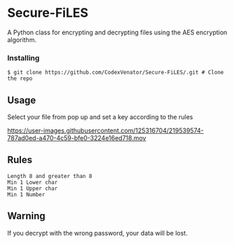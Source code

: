 # Secure-FiLES
A Python class for encrypting and decrypting files using the AES encryption algorithm.
### Installing
```
$ git clone https://github.com/CodexVenator/Secure-FiLES/.git # Clone the repo
```
## Usage
Select your file from pop up and set a key according to the rules

https://user-images.githubusercontent.com/125316704/219539574-787ad0ed-a470-4c59-bfe0-3224e16ed718.mov

## Rules
```
Length 8 and greater than 8
Min 1 Lower char
Min 1 Upper char
Min 1 Number
```
## Warning
If you decrypt with the wrong password, your data will be lost.
